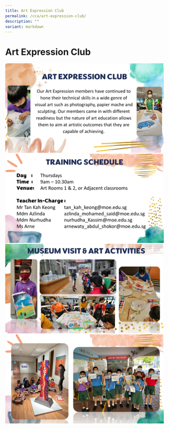 ```yaml
---
title: Art Expression Club
permalink: /cca/art-expression-club/
description: ""
variant: markdown
---
```

# Art Expression Club

![](/images/CCAs/ArtExpression/2024_ArtExpression_Slide1.JPG)
![](/images/CCAs/ArtExpression/Art_Slide_2.jpg)
![](/images/CCAs/ArtExpression/2024_ArtExpression_Slide3.JPG)
![](/images/CCAs/ArtExpression/2024_ArtExpression_Slide4.JPG)